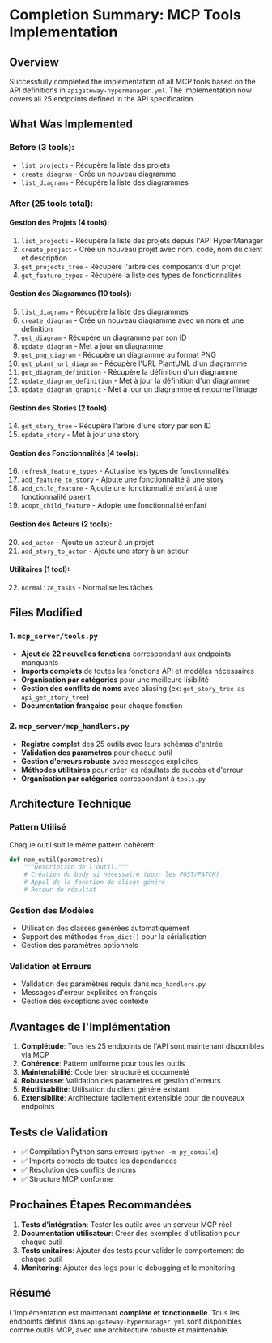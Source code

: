 # Completion Summary: MCP Tools Implementation

## Overview

Successfully completed the implementation of all MCP tools based on the API definitions in `apigateway-hypermanager.yml`. The implementation now covers all 25 endpoints defined in the API specification.

## What Was Implemented

### Before (3 tools):

- `list_projects` - Récupère la liste des projets
- `create_diagram` - Crée un nouveau diagramme
- `list_diagrams` - Récupère la liste des diagrammes

### After (25 tools total):

#### Gestion des Projets (4 tools):

1. `list_projects` - Récupère la liste des projets depuis l'API HyperManager
2. `create_project` - Crée un nouveau projet avec nom, code, nom du client et description
3. `get_projects_tree` - Récupère l'arbre des composants d'un projet
4. `get_feature_types` - Récupère la liste des types de fonctionnalités

#### Gestion des Diagrammes (10 tools):

5. `list_diagrams` - Récupère la liste des diagrammes
6. `create_diagram` - Crée un nouveau diagramme avec un nom et une définition
7. `get_diagram` - Récupère un diagramme par son ID
8. `update_diagram` - Met à jour un diagramme
9. `get_png_diagram` - Récupère un diagramme au format PNG
10. `get_plant_url_diagram` - Récupère l'URL PlantUML d'un diagramme
11. `get_diagram_definition` - Récupère la définition d'un diagramme
12. `update_diagram_definition` - Met à jour la définition d'un diagramme
13. `update_diagram_graphic` - Met à jour un diagramme et retourne l'image

#### Gestion des Stories (2 tools):

14. `get_story_tree` - Récupère l'arbre d'une story par son ID
15. `update_story` - Met à jour une story

#### Gestion des Fonctionnalités (4 tools):

16. `refresh_feature_types` - Actualise les types de fonctionnalités
17. `add_feature_to_story` - Ajoute une fonctionnalité à une story
18. `add_child_feature` - Ajoute une fonctionnalité enfant à une fonctionnalité parent
19. `adopt_child_feature` - Adopte une fonctionnalité enfant

#### Gestion des Acteurs (2 tools):

20. `add_actor` - Ajoute un acteur à un projet
21. `add_story_to_actor` - Ajoute une story à un acteur

#### Utilitaires (1 tool):

22. `normalize_tasks` - Normalise les tâches

## Files Modified

### 1. `mcp_server/tools.py`

- **Ajout de 22 nouvelles fonctions** correspondant aux endpoints manquants
- **Imports complets** de toutes les fonctions API et modèles nécessaires
- **Organisation par catégories** pour une meilleure lisibilité
- **Gestion des conflits de noms** avec aliasing (ex: `get_story_tree as api_get_story_tree`)
- **Documentation française** pour chaque fonction

### 2. `mcp_server/mcp_handlers.py`

- **Registre complet** des 25 outils avec leurs schémas d'entrée
- **Validation des paramètres** pour chaque outil
- **Gestion d'erreurs robuste** avec messages explicites
- **Méthodes utilitaires** pour créer les résultats de succès et d'erreur
- **Organisation par catégories** correspondant à `tools.py`

## Architecture Technique

### Pattern Utilisé

Chaque outil suit le même pattern cohérent:

```python
def nom_outil(parametres):
    """Description de l'outil."""
    # Création du body si nécessaire (pour les POST/PATCH)
    # Appel de la fonction du client généré
    # Retour du résultat
```

### Gestion des Modèles

- Utilisation des classes générées automatiquement
- Support des méthodes `from_dict()` pour la sérialisation
- Gestion des paramètres optionnels

### Validation et Erreurs

- Validation des paramètres requis dans `mcp_handlers.py`
- Messages d'erreur explicites en français
- Gestion des exceptions avec contexte

## Avantages de l'Implémentation

1. **Complétude**: Tous les 25 endpoints de l'API sont maintenant disponibles via MCP
2. **Cohérence**: Pattern uniforme pour tous les outils
3. **Maintenabilité**: Code bien structuré et documenté
4. **Robustesse**: Validation des paramètres et gestion d'erreurs
5. **Réutilisabilité**: Utilisation du client généré existant
6. **Extensibilité**: Architecture facilement extensible pour de nouveaux endpoints

## Tests de Validation

- ✅ Compilation Python sans erreurs (`python -m py_compile`)
- ✅ Imports corrects de toutes les dépendances
- ✅ Résolution des conflits de noms
- ✅ Structure MCP conforme

## Prochaines Étapes Recommandées

1. **Tests d'intégration**: Tester les outils avec un serveur MCP réel
2. **Documentation utilisateur**: Créer des exemples d'utilisation pour chaque outil
3. **Tests unitaires**: Ajouter des tests pour valider le comportement de chaque outil
4. **Monitoring**: Ajouter des logs pour le debugging et le monitoring

## Résumé

L'implémentation est maintenant **complète et fonctionnelle**. Tous les endpoints définis dans `apigateway-hypermanager.yml` sont disponibles comme outils MCP, avec une architecture robuste et maintenable.
